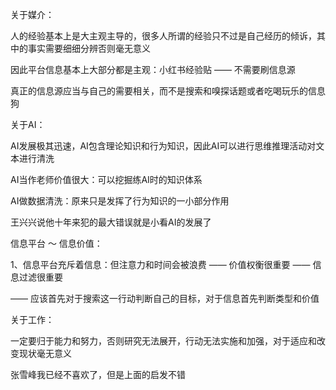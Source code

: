 关于媒介：

人的经验基本上是大主观主导的，很多人所谓的经验只不过是自己经历的倾诉，其中的事实需要细细分辨否则毫无意义

因此平台信息基本上大部分都是主观：小红书经验贴 —— 不需要刷信息源 

真正的信息源应当与自己的需要相关，而不是搜索和嗅探话题或者吃喝玩乐的信息狗





关于AI：

AI发展极其迅速，AI包含理论知识和行为知识，因此AI可以进行思维推理活动对文本进行清洗

AI当作老师价值很大：可以挖掘练AI时的知识体系

AI做数据清洗：原来只是发挥了行为知识的一小部分作用

王兴兴说他十年来犯的最大错误就是小看AI的发展了





信息平台 ～ 信息价值：

1、信息平台充斥着信息：但注意力和时间会被浪费 —— 价值权衡很重要 —— 信息过滤很重要

—— 应该首先对于搜索这一行动判断自己的目标，对于信息首先判断类型和价值



关于工作：

一定要归于能力和努力，否则研究无法展开，行动无法实施和加强，对于适应和改变现状毫无意义

张雪峰我已经不喜欢了，但是上面的启发不错